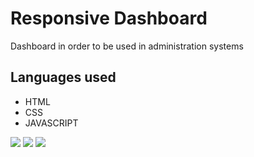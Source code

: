 # Responsive Dashboard
Dashboard in order to be used in administration systems
## Languages used
* HTML
* CSS
* JAVASCRIPT
<img src="https://i.imgur.com/YsVWIdl.png">
<img src="https://i.imgur.com/PD0Ixm0.png">
<img src="https://i.imgur.com/NJRPO93.png">
